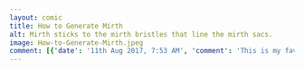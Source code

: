```yaml
---
layout: comic
title: How to Generate Mirth
alt: Mirth sticks to the mirth bristles that line the mirth sacs.
image: How-to-Generate-Mirth.jpeg
comment: [{'date': '11th Aug 2017, 7:53 AM', 'comment': 'This is my favorite of yours I think.'}, {'date': '15th Aug 2017, 8:15 PM', 'username': 'tecco_dsilva', 'comment': 'Mine too!'}]
---
```

